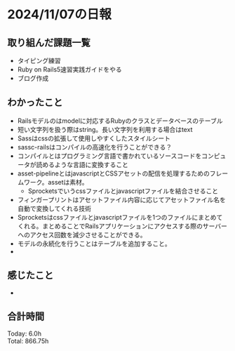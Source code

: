 # 2024/11/07の日報
## 取り組んだ課題一覧
* タイピング練習
* Ruby on Rails5速習実践ガイドをやる
* ブログ作成
## わかったこと
* Railsモデルのはmodelに対応するRubyのクラスとデータベースのテーブル
* 短い文字列を扱う際はstring。長い文字列を利用する場合はtext
* Sassはcssの拡張して使用しやすくしたスタイルシート
* sassc-railsはコンパイルの高速化を行うことができる？
* コンパイルとはプログラミング言語で書かれているソースコードをコンピュータが読めるような言語に変換すること
* asset-pipelineとはjavascriptとCSSアセットの配信を処理するためのフレームワーク。assetは素材。
  *  Sprocketsでいうcssファイルとjavascriptファイルを結合させること 
* フィンガープリントはアセットファイル内容に応じてアセットファイル名を自動で変換してくれる技術
* Sprocketsはcssファイルとjavascriptファイルを1つのファイルにまとめてくれる。まとめることでRailsアプリケーションにアクセスする際のサーバーへのアクセス回数を減少させることができる。
* モデルの永続化を行うことはテーブルを追加すること。
* 
## 感じたこと
* 
## 合計時間  
Today: 6.0h<br>
Total: 866.75h
